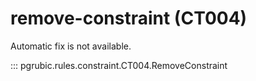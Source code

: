 # remove-constraint (CT004)

Automatic fix is not available.

::: pgrubic.rules.constraint.CT004.RemoveConstraint
